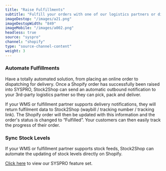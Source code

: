 ```yaml
---
title: "Raise Fulfillments"
subtitle: "Fulfill your orders with one of our logistics partners or directly in your WMS (Warehouse Management System)."
imageDestop: "/images/a21.png"
imageDestopWidth: "849"
imageMobile: "/images/a002.png"
headless: true
source: "syspro"
channel: "shopify"
type: "source-channel-content"
weight: 3
---
```


### Automate Fulfillments
Have a totally automated solution, from placing an online order to dispatching for delivery. Once a Shopify order has successfully been raised into SYSPRO, Stock2Shop can send an automatic outbound notification to your 3rd-party logistics partner so they can pick, pack and deliver.

If your WMS or fulfillment partner supports delivery notifications, they will return fulfilment data to Stock2Shop (waybill / tracking number / tracking link). The Shopify order will then be updated with this information and the order's status is changed to “Fulfilled”. Your customers can then easily track the progress of their order.

### Sync Stock Levels
If your WMS or fulfillment partner supports stock feeds, Stock2Shop can automate the updating of stock levels directly on Shopify.

[Click here](/help/features/syspro/ "SYSPRO Features") to view our SYSPRO feature set.